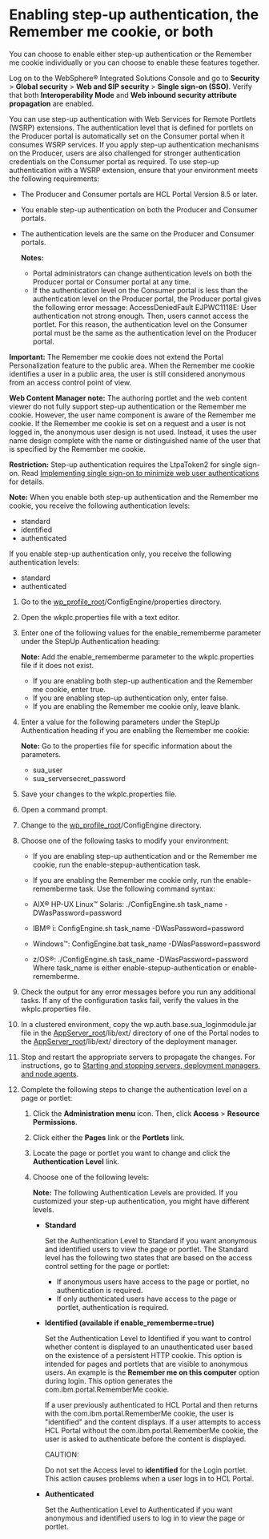 # Enabling step-up authentication, the Remember me cookie, or both

You can choose to enable either step-up authentication or the Remember me cookie individually or you can choose to enable these features together.

Log on to the WebSphere® Integrated Solutions Console and go to **Security** \> **Global security** \> **Web and SIP security** \> **Single sign-on \(SSO\)**. Verify that both **Interoperability Mode** and **Web inbound security attribute propagation** are enabled.

You can use step-up authentication with Web Services for Remote Portlets \(WSRP\) extensions. The authentication level that is defined for portlets on the Producer portal is automatically set on the Consumer portal when it consumes WSRP services. If you apply step-up authentication mechanisms on the Producer, users are also challenged for stronger authentication credentials on the Consumer portal as required. To use step-up authentication with a WSRP extension, ensure that your environment meets the following requirements:

-   The Producer and Consumer portals are HCL Portal Version 8.5 or later.
-   You enable step-up authentication on both the Producer and Consumer portals.
-   The authentication levels are the same on the Producer and Consumer portals.

    **Notes:**

    -   Portal administrators can change authentication levels on both the Producer portal or Consumer portal at any time.
    -   If the authentication level on the Consumer portal is less than the authentication level on the Producer portal, the Producer portal gives the following error message: AccessDeniedFault EJPWC1118E: User authentication not strong enough. Then, users cannot access the portlet. For this reason, the authentication level on the Consumer portal must be the same as the authentication level on the Producer portal.

**Important:** The Remember me cookie does not extend the Portal Personalization feature to the public area. When the Remember me cookie identifies a user in a public area, the user is still considered anonymous from an access control point of view.

**Web Content Manager note:** The authoring portlet and the web content viewer do not fully support step-up authentication or the Remember me cookie. However, the user name component is aware of the Remember me cookie. If the Remember me cookie is set on a request and a user is not logged in, the anonymous user design is not used. Instead, it uses the user name design complete with the name or distinguished name of the user that is specified by the Remember me cookie.

**Restriction:** Step-up authentication requires the LtpaToken2 for single sign-on. Read [Implementing single sign-on to minimize web user authentications](http://www-01.ibm.com/support/knowledgecenter/SSEQTP_8.5.5/com.ibm.websphere.base.doc/ae/tsec_msso.html) for details.

**Note:** When you enable both step-up authentication and the Remember me cookie, you receive the following authentication levels:

-   standard
-   identified
-   authenticated

If you enable step-up authentication only, you receive the following authentication levels:

-   standard
-   authenticated

1.  Go to the [wp\_profile\_root](/digital-experience/deployment/manage/wpsdirstr#wp_profile_root)/ConfigEngine/properties directory.

2.  Open the wkplc.properties file with a text editor.

3.  Enter one of the following values for the enable\_rememberme parameter under the StepUp Authentication heading:

    **Note:** Add the enable\_rememberme parameter to the wkplc.properties file if it does not exist.

    -   If you are enabling both step-up authentication and the Remember me cookie, enter true.
    -   If you are enabling step-up authentication only, enter false.
    -   If you are enabling the Remember me cookie only, leave blank.
4.  Enter a value for the following parameters under the StepUp Authentication heading if you are enabling the Remember me cookie:

    **Note:** Go to the properties file for specific information about the parameters.

    -   sua\_user
    -   sua\_serversecret\_password
5.  Save your changes to the wkplc.properties file.

6.  Open a command prompt.

7.  Change to the [wp\_profile\_root](/digital-experience/deployment/manage/wpsdirstr#wp_profile_root)/ConfigEngine directory.

8.  Choose one of the following tasks to modify your environment:

    -   If you are enabling step-up authentication and or the Remember me cookie, run the enable-stepup-authentication task.
    -   If you are enabling the Remember me cookie only, run the enable-rememberme task.
    Use the following command syntax:

    -   AIX® HP-UX Linux™ Solaris: ./ConfigEngine.sh task\_name -DWasPassword=password
    -   IBM® i: ConfigEngine.sh task\_name -DWasPassword=password
    -   Windows™: ConfigEngine.bat task\_name -DWasPassword=password
    -   z/OS®: ./ConfigEngine.sh task\_name -DWasPassword=password
    Where task\_name is either enable-stepup-authentication or enable-rememberme.

9.  Check the output for any error messages before you run any additional tasks. If any of the configuration tasks fail, verify the values in the wkplc.properties file.

10. In a clustered environment, copy the wp.auth.base.sua\_loginmodule.jar file in the [AppServer\_root](/digital-experience/deployment/manage/wpsdirstr#appserver_root)/lib/ext/ directory of one of the Portal nodes to the [AppServer\_root](/digital-experience/deployment/manage/wpsdirstr#appserver_root)/lib/ext/ directory of the deployment manager.

11. Stop and restart the appropriate servers to propagate the changes. For instructions, go to [Starting and stopping servers, deployment managers, and node agents](/digital-experience/deployment/manage/stopstart).

12. Complete the following steps to change the authentication level on a page or portlet:

    1.  Click the **Administration menu** icon. Then, click **Access** \> **Resource Permissions**.

    2.  Click either the **Pages** link or the **Portlets** link.

    3.  Locate the page or portlet you want to change and click the **Authentication Level** link.

    4.  Choose one of the following levels:

        **Note:** The following Authentication Levels are provided. If you customized your step-up authentication, you might have different levels.

        -   **Standard**

            Set the Authentication Level to Standard if you want anonymous and identified users to view the page or portlet. The Standard level has the following two states that are based on the access control setting for the page or portlet:

            -   If anonymous users have access to the page or portlet, no authentication is required.
            -   If only authenticated users have access to the page or portlet, authentication is required.
        -   **Identified \(available if enable\_rememberme=true\)**

            Set the Authentication Level to Identified if you want to control whether content is displayed to an unauthenticated user based on the existence of a persistent HTTP cookie. This option is intended for pages and portlets that are visible to anonymous users. An example is the **Remember me on this computer** option during login. This option generates the com.ibm.portal.RememberMe cookie.

            If a user previously authenticated to HCL Portal and then returns with the com.ibm.portal.RememberMe cookie, the user is "identified" and the content displays. If a user attempts to access HCL Portal without the com.ibm.portal.RememberMe cookie, the user is asked to authenticate before the content is displayed.

            CAUTION:

            Do not set the Access level to **identified** for the Login portlet. This action causes problems when a user logs in to HCL Portal.

        -   **Authenticated**

            Set the Authentication Level to Authenticated if you want anonymous and identified users to log in to view the page or portlet.



